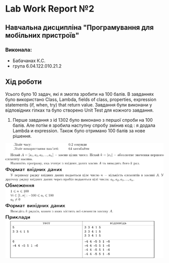 # Lab Work Report №2

## Навчальна дисципліна "Програмування для мобільних пристроїв"

### Виконала:
- Бабачанах К.С.
- група 6.04.122.010.21.2

## Хід роботи

Усього було 10 задач, які я змогла зробити на 100 балів. В завданнях було використано Class, Lambda, fields of class, properties, expression statements (if, when, try) that return value. Завдання були виконани у відповідних гілках та було створено Unit Test для кожного завдання. 

1. Перше завдання з id 1302 було виконано з першої спроби на 100 балів. Але потім я зробила наступну спробу змінив код : я додала Lambda и expression. Також було отримано 100 балів за нове рішення.
   
![task with id 1302](images/task1302.png)

